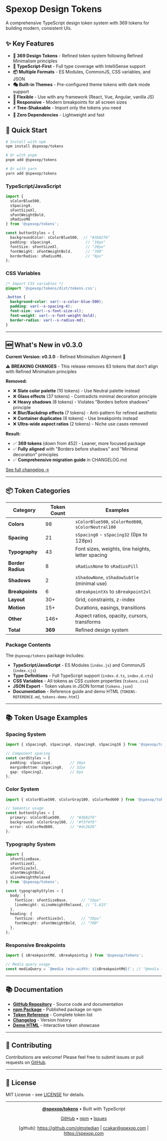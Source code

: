 # Spexop Design Tokens

A comprehensive TypeScript design token system with 369 tokens for building modern, consistent UIs.

## ✨ Key Features

- **🎨 369 Design Tokens** - Refined token system following Refined Minimalism principles
- **💯 TypeScript-First** - Full type coverage with IntelliSense support
- **📦 Multiple Formats** - ES Modules, CommonJS, CSS variables, and JSON
- **🎭 Built-in Themes** - Pre-configured theme tokens with dark mode support
- **🔧 Flexible** - Use with any framework (React, Vue, Angular, vanilla JS)
- **📱 Responsive** - Modern breakpoints for all screen sizes
- **⚡ Tree-Shakeable** - Import only the tokens you need
- **🚀 Zero Dependencies** - Lightweight and fast

## 🚀 Quick Start

```bash
# Install with npm
npm install @spexop/tokens

# Or with pnpm
pnpm add @spexop/tokens

# Or with yarn
yarn add @spexop/tokens
```

### TypeScript/JavaScript

```typescript
import { 
  sColorBlue500, 
  sSpacing4, 
  sFontSizeXl,
  sFontWeightBold,
  sRadiusMd 
} from '@spexop/tokens';

const buttonStyles = {
  backgroundColor: sColorBlue500,  // "#3b82f6"
  padding: sSpacing4,               // "16px"
  fontSize: sFontSizeXl,            // "20px"
  fontWeight: sFontWeightBold,      // "700"
  borderRadius: sRadiusMd,          // "8px"
};
```

### CSS Variables

```css
/* Import CSS variables */
@import '@spexop/tokens/dist/tokens.css';

.button {
  background-color: var(--s-color-blue-500);
  padding: var(--s-spacing-4);
  font-size: var(--s-font-size-xl);
  font-weight: var(--s-font-weight-bold);
  border-radius: var(--s-radius-md);
}
```

---

## 🆕 What's New in v0.3.0

**Current Version: v0.3.0** - Refined Minimalism Alignment 🎯

⚠️ **BREAKING CHANGES** - This release removes 83 tokens that don't align with Refined Minimalism principles

**Removed:**
- ❌ **Slate color palette** (10 tokens) - Use Neutral palette instead
- ❌ **Glass effects** (37 tokens) - Contradicts minimal decoration principle
- ❌ **Heavy shadows** (8 tokens) - Violates "Borders before shadows" principle
- ❌ **Blur/Backdrop effects** (7 tokens) - Anti-pattern for refined aesthetic
- ❌ **Container duplicates** (6 tokens) - Use breakpoints instead
- ❌ **Ultra-wide aspect ratios** (2 tokens) - Niche use cases removed

**Result:**
- ✅ **369 tokens** (down from 452) - Leaner, more focused package
- ✅ **Fully aligned** with "Borders before shadows" and "Minimal decoration" principles
- ✅ **Comprehensive migration guide** in CHANGELOG.md

[See full changelog →](https://github.com/spexop-ui/spexop-tokens/blob/main/packages/tokens/CHANGELOG.md)

---

## 📦 Token Categories

| Category | Token Count | Examples |
|----------|-------------|----------|
| **Colors** | 98 | `sColorBlue500`, `sColorRed600`, `sColorNeutral100` |
| **Spacing** | 21 | `sSpacing0` - `sSpacing32` (0px to 128px) |
| **Typography** | 43 | Font sizes, weights, line heights, letter spacing |
| **Border Radius** | 8 | `sRadiusNone` to `sRadiusPill` |
| **Shadows** | 2 | `sShadowNone`, `sShadowSubtle` (minimal use) |
| **Breakpoints** | 6 | `sBreakpointXs` to `sBreakpoint2xl` |
| **Layout** | 30+ | Grid, constraints, z-index |
| **Motion** | 15+ | Durations, easings, transitions |
| **Other** | 146+ | Aspect ratios, opacity, cursors, transforms |
| **Total** | **369** | Refined design system |

### Package Contents

The `@spexop/tokens` package includes:

- **TypeScript/JavaScript** - ES Modules (`index.js`) and CommonJS (`index.cjs`)
- **Type Definitions** - Full TypeScript support (`index.d.ts`, `index.d.cts`)
- **CSS Variables** - All tokens as CSS custom properties (`tokens.css`)
- **JSON Export** - Token values in JSON format (`tokens.json`)
- **Documentation** - Reference guide and demo HTML (`TOKENS-REFERENCE.md`, `tokens-demo.html`)

---

## 📚 Token Usage Examples

### Spacing System

```typescript
import { sSpacing0, sSpacing4, sSpacing8, sSpacing16 } from '@spexop/tokens';

// Component spacing
const cardStyles = {
  padding: sSpacing4,        // 16px
  marginBottom: sSpacing8,   // 32px
  gap: sSpacing2,            // 8px
};
```

### Color System

```typescript
import { sColorBlue500, sColorGray100, sColorRed600 } from '@spexop/tokens';

// Semantic usage
const buttonStyles = {
  primary: sColorBlue500,    // "#3b82f6"
  background: sColorGray100, // "#f3f4f6"
  error: sColorRed600,       // "#dc2626"
};
```

### Typography System

```typescript
import { 
  sFontSizeBase, 
  sFontSizeXl, 
  sFontSize3xl,
  sFontWeightBold,
  sLineHeightRelaxed 
} from '@spexop/tokens';

const typographyStyles = {
  body: {
    fontSize: sFontSizeBase,      // "16px"
    lineHeight: sLineHeightRelaxed, // "1.625"
  },
  heading: {
    fontSize: sFontSize3xl,       // "30px"
    fontWeight: sFontWeightBold,  // "700"
  },
};
```

### Responsive Breakpoints

```typescript
import { sBreakpointMd, sBreakpointLg } from '@spexop/tokens';

// Media query usage
const mediaQuery = `@media (min-width: ${sBreakpointMd})`; // "@media (min-width: 768px)"
```

---

## 📚 Documentation

- **[GitHub Repository](https://github.com/spexop-ui/spexop-tokens)** - Source code and documentation
- **[npm Package](https://www.npmjs.com/package/@spexop/tokens)** - Published package on npm
- **[Token Reference](https://github.com/spexop-ui/spexop-tokens/blob/main/packages/tokens/TOKENS-REFERENCE.md)** - Complete token list
- **[Changelog](https://github.com/spexop-ui/spexop-tokens/blob/main/packages/tokens/CHANGELOG.md)** - Version history
- **[Demo HTML](https://github.com/spexop-ui/spexop-tokens/blob/main/packages/tokens/tokens-demo.html)** - Interactive token showcase

---

## 🤝 Contributing

Contributions are welcome! Please feel free to submit issues or pull requests on [GitHub](https://github.com/spexop-ui/spexop-tokens).

---

## 📄 License

MIT License - see [LICENSE](https://github.com/spexop-ui/spexop-tokens/blob/main/LICENSE) for details.

---

<div align="center">

**[@spexop/tokens](https://www.npmjs.com/package/@spexop/tokens)** • Built with TypeScript

[GitHub](https://github.com/spexop-ui/spexop-tokens) • [npm](https://www.npmjs.com/package/@spexop/tokens) • [Issues](https://github.com/spexop-ui/spexop-tokens/issues)

[github]: <https://github.com/olmstedian> | <ccakar@spexop.com> | <https://spexop.com>

</div>
